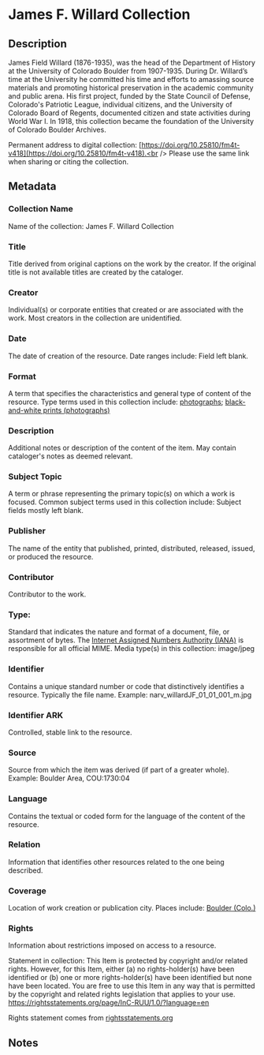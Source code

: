 # James F. Willard Collection
## Description
James Field Willard (1876-1935), was the head of the Department of History at the University of Colorado Boulder from 1907-1935. During Dr. Willard’s time at the University he committed his time and efforts to amassing source materials and promoting historical preservation in the academic community and public arena. His first project, funded by the State Council of Defense, Colorado's Patriotic League, individual citizens, and the University of Colorado Board of Regents, documented citizen and state activities during World War I. In 1918, this collection became the foundation of the University of Colorado Boulder Archives. 

Permanent address to digital collection: [https://doi.org/10.25810/fm4t-v418](https://doi.org/10.25810/fm4t-v418).<br /> 
Please use the same link when sharing or citing the collection.

## Metadata

### Collection Name
Name of the collection: James F. Willard Collection

### Title
Title derived from original captions on the work by the creator. If the original title is not available titles are created by the cataloger.

### Creator
Individual(s) or corporate entities that created or are associated with the work. Most creators in the collection are unidentified. 

### Date
The date of creation of the resource. Date ranges include: Field left blank.

### Format
A term that specifies the characteristics and general type of content of the resource. Type terms used in this collection include: [photographs](http://vocab.getty.edu/aat/300046300); [black-and-white prints (photographs)](http://vocab.getty.edu/aat/300128349)

### Description
Additional notes or description of the content of the item. May contain cataloger's notes as deemed relevant.

### Subject Topic
A term or phrase representing the primary topic(s) on which a work is focused. Common subject terms used in this collection include: Subject fields mostly left blank.

### Publisher
The name of the entity that published, printed, distributed, released, issued, or produced the resource.

### Contributor
Contributor to the work. 

### Type: 
Standard that indicates the nature and format of a document, file, or assortment of bytes. The [Internet Assigned Numbers Authority (IANA)](https://www.iana.org/assignments/media-types/media-types.xhtml) is responsible for all official MIME. Media type(s) in this collection: image/jpeg

### Identifier
Contains a unique standard number or code that distinctively identifies a resource. Typically the file name. Example: narv_willardJF_01_01_001_m.jpg

### Identifier ARK
Controlled, stable link to the resource.

### Source
Source from which the item was derived (if part of a greater whole). Example: Boulder Area, COU:1730:04

### Language
Contains the textual or coded form for the language of the content of the resource.

### Relation
Information that identifies other resources related to the one being described.

### Coverage
Location of work creation or publication city. Places include: [Boulder (Colo.)](http://id.loc.gov/authorities/names/n79091289)

### Rights
Information about restrictions imposed on access to a resource.

Statement in collection: This Item is protected by copyright and/or related rights. However, for this Item, either (a) no rights-holder(s) have been identified or (b) one or more rights-holder(s) have been identified but none have been located. You are free to use this Item in any way that is permitted by the copyright and related rights legislation that applies to your use. https://rightsstatements.org/page/InC-RUU/1.0/?language=en

Rights statement comes from [rightsstatements.org](https://rightsstatements.org/page/1.0/?language=en)

## Notes
